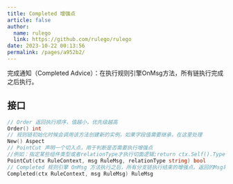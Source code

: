 ```yaml
---
title: Completed 增强点
article: false
author: 
  name: rulego
  link: https://github.com/rulego/rulego
date: 2023-10-22 00:13:56
permalink: /pages/a952b2/
---
```


完成通知（Completed Advice）：在执行规则引擎OnMsg方法，所有链执行完成之后执行。

## 接口

```go
// Order 返回执行顺序，值越小，优先级越高
Order() int
// 规则链初始化时候会调用该方法创建新的实例，如果字段值需要继承，在这里处理
New() Aspect
// PointCut 声明一个切入点，用于判断是否需要执行增强点
//例如：指定某些组件类型或者relationType才执行切面逻辑;return ctx.Self().Type()=="mqttClient"
PointCut(ctx RuleContext, msg RuleMsg, relationType string) bool
// Completed 规则引擎 OnMsg 方法执行之后，所有分支链执行结束的增强点。返回的Msg将作为下一个增强点的入参。
Completed(ctx RuleContext, msg RuleMsg) RuleMsg
```
